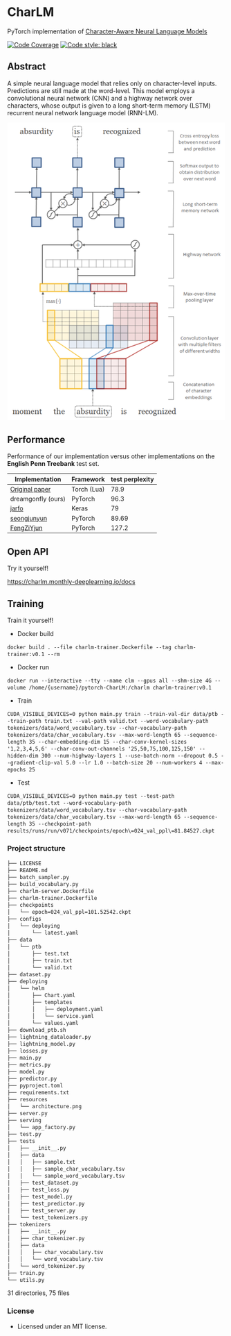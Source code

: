 # CharLM
PyTorch implementation of [Character-Aware Neural Language Models](https://arxiv.org/abs/1508.06615)


[![Code Coverage](https://codecov.io/gh/HephaestusProject/template/branch/master/graph/badge.svg)](https://codecov.io/gh/HephaestusProject/template)
[![Code style: black](https://img.shields.io/badge/code%20style-black-000000.svg)](https://github.com/psf/black)

## Abstract

A simple neural language model that relies only on character-level inputs.
Predictions are still made at the word-level.
This model employs a convolutional neural network (CNN) and a highway network over characters, 
whose output is given to a long short-term memory (LSTM) recurrent neural network language model (RNN-LM). 

![Architecture](resources/architecture.png)

## Performance
Performance of our implementation versus other implementations on the **English Penn Treebank** test set.

| Implementation | Framework | test perplexity |
| -------------- | --------- | --------------- |
| [Original paper](https://github.com/yoonkim/lstm-char-cnn) | Torch (Lua) | 78.9 |
| dreamgonfly (ours) | PyTorch | 96.3 |
| [jarfo](https://github.com/jarfo/kchar) | Keras | 79 |
| [seongjunyun](seongjunyun/Character-Aware-Neural-Language-Models) | PyTorch | 89.69 |
| [FengZiYjun](https://github.com/FengZiYjun/CharLM) | PyTorch | 127.2 |

## Open API
Try it yourself!

https://charlm.monthly-deeplearning.io/docs

## Training
Train it yourself!

* Docker build
```
docker build . --file charlm-trainer.Dockerfile --tag charlm-trainer:v0.1 --rm
```
* Docker run
```
docker run --interactive --tty --name clm --gpus all --shm-size 4G --volume /home/{username}/pytorch-CharLM:/charlm charlm-trainer:v0.1
```
* Train
```
CUDA_VISIBLE_DEVICES=0 python main.py train --train-val-dir data/ptb --train-path train.txt --val-path valid.txt --word-vocabulary-path tokenizers/data/word_vocabulary.tsv --char-vocabulary-path tokenizers/data/char_vocabulary.tsv --max-word-length 65 --sequence-length 35 --char-embedding-dim 15 --char-conv-kernel-sizes '1,2,3,4,5,6' --char-conv-out-channels '25,50,75,100,125,150' --hidden-dim 300 --num-highway-layers 1 --use-batch-norm --dropout 0.5 --gradient-clip-val 5.0 --lr 1.0 --batch-size 20 --num-workers 4 --max-epochs 25
```

* Test
```
CUDA_VISIBLE_DEVICES=0 python main.py test --test-path data/ptb/test.txt --word-vocabulary-path tokenizers/data/word_vocabulary.tsv --char-vocabulary-path tokenizers/data/char_vocabulary.tsv --max-word-length 65 --sequence-length 35 --checkpoint-path results/runs/run/v071/checkpoints/epoch\=024_val_ppl\=81.84527.ckpt
```

### Project structure

```
├── LICENSE
├── README.md
├── batch_sampler.py
├── build_vocabulary.py
├── charlm-server.Dockerfile
├── charlm-trainer.Dockerfile
├── checkpoints
│   └── epoch=024_val_ppl=101.52542.ckpt
├── configs
│   └── deploying
│       └── latest.yaml
├── data
│   └── ptb
│       ├── test.txt
│       ├── train.txt
│       └── valid.txt
├── dataset.py
├── deploying
│   └── helm
│       ├── Chart.yaml
│       ├── templates
│       │   ├── deployment.yaml
│       │   └── service.yaml
│       └── values.yaml
├── download_ptb.sh
├── lightning_dataloader.py
├── lightning_model.py
├── losses.py
├── main.py
├── metrics.py
├── model.py
├── predictor.py
├── pyproject.toml
├── requirements.txt
├── resources
│   └── architecture.png
├── server.py
├── serving
│   └── app_factory.py
├── test.py
├── tests
│   ├── __init__.py
│   ├── data
│   │   ├── sample.txt
│   │   ├── sample_char_vocabulary.tsv
│   │   └── sample_word_vocabulary.tsv
│   ├── test_dataset.py
│   ├── test_loss.py
│   ├── test_model.py
│   ├── test_predictor.py
│   ├── test_server.py
│   └── test_tokenizers.py
├── tokenizers
│   ├── __init__.py
│   ├── char_tokenizer.py
│   ├── data
│   │   ├── char_vocabulary.tsv
│   │   └── word_vocabulary.tsv
│   └── word_tokenizer.py
├── train.py
└── utils.py
```
31 directories, 75 files

### License

* Licensed under an MIT license.
